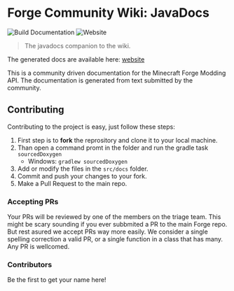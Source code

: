 # Forge Community Wiki: JavaDocs
![Build Documentation](https://github.com/forgecommunitywiki/javadocs/workflows/Build%20Documentation/badge.svg) ![Website](https://img.shields.io/website?url=https%3A%2F%2Fforgecommunitywiki.github.io%2Fjavadocs%2F1.16)

> The javadocs companion to the wiki.

The generated docs are available here: [website](https://forgecommunitywiki.github.io/javadocs/)

This is a community driven documentation for the Minecraft Forge Modding API.
The documentation is generated from text submitted by the community.

## Contributing
Contributing to the project is easy, just follow these steps:
1. First step is to **fork** the reprository and clone it to your local machine.
2. Than open a command promt in the folder and run the gradle task ``sourcedDoxygen``
   - Windows: ``gradlew sourcedDoxygen``
3. Add or modify the files in the ``src/docs`` folder.
4. Commit and push your changes to your fork.
5. Make a Pull Request to the main repo.

### Accepting PRs
Your PRs will be reviewed by one of the members on the triage team. This might be scary sounding if you ever subbmited a PR to the main Forge repo. But rest asured we accept PRs way more easily.
We consider a single spelling correction a valid PR, or a single function in a class that has many. Any PR is wellcomed.

### Contributors
Be the first to get your name here!